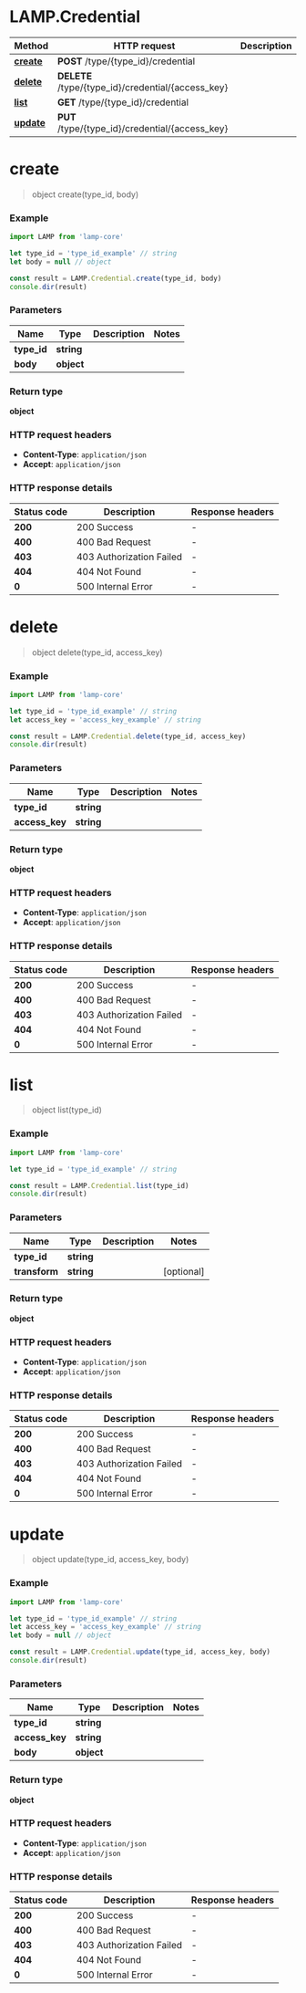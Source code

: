 # LAMP.Credential

Method | HTTP request | Description
------------- | ------------- | -------------
[**create**](CredentialApi.md#create) | **POST** /type/{type_id}/credential | 
[**delete**](CredentialApi.md#delete) | **DELETE** /type/{type_id}/credential/{access_key} | 
[**list**](CredentialApi.md#list) | **GET** /type/{type_id}/credential | 
[**update**](CredentialApi.md#update) | **PUT** /type/{type_id}/credential/{access_key} | 


# **create**
> object create(type_id, body)



### Example
```javascript
import LAMP from 'lamp-core'

let type_id = 'type_id_example' // string 
let body = null // object 

const result = LAMP.Credential.create(type_id, body)
console.dir(result)
```

### Parameters

Name | Type | Description  | Notes
------------- | ------------- | ------------- | -------------
 **type_id** | **string**|  | 
 **body** | **object**|  | 

### Return type

**object**

### HTTP request headers

 - **Content-Type**: `application/json`
 - **Accept**: `application/json`

### HTTP response details
| Status code | Description | Response headers |
|-------------|-------------|------------------|
| **200** | 200 Success |  -  |
| **400** | 400 Bad Request |  -  |
| **403** | 403 Authorization Failed |  -  |
| **404** | 404 Not Found |  -  |
| **0** | 500 Internal Error |  -  |

# **delete**
> object delete(type_id, access_key)



### Example
```javascript
import LAMP from 'lamp-core'

let type_id = 'type_id_example' // string 
let access_key = 'access_key_example' // string 

const result = LAMP.Credential.delete(type_id, access_key)
console.dir(result)
```

### Parameters

Name | Type | Description  | Notes
------------- | ------------- | ------------- | -------------
 **type_id** | **string**|  | 
 **access_key** | **string**|  | 

### Return type

**object**

### HTTP request headers

 - **Content-Type**: `application/json`
 - **Accept**: `application/json`

### HTTP response details
| Status code | Description | Response headers |
|-------------|-------------|------------------|
| **200** | 200 Success |  -  |
| **400** | 400 Bad Request |  -  |
| **403** | 403 Authorization Failed |  -  |
| **404** | 404 Not Found |  -  |
| **0** | 500 Internal Error |  -  |

# **list**
> object list(type_id)



### Example
```javascript
import LAMP from 'lamp-core'

let type_id = 'type_id_example' // string 

const result = LAMP.Credential.list(type_id)
console.dir(result)
```

### Parameters

Name | Type | Description  | Notes
------------- | ------------- | ------------- | -------------
 **type_id** | **string**|  | 
 **transform** | **string**|  | [optional] 

### Return type

**object**

### HTTP request headers

 - **Content-Type**: `application/json`
 - **Accept**: `application/json`

### HTTP response details
| Status code | Description | Response headers |
|-------------|-------------|------------------|
| **200** | 200 Success |  -  |
| **400** | 400 Bad Request |  -  |
| **403** | 403 Authorization Failed |  -  |
| **404** | 404 Not Found |  -  |
| **0** | 500 Internal Error |  -  |

# **update**
> object update(type_id, access_key, body)



### Example
```javascript
import LAMP from 'lamp-core'

let type_id = 'type_id_example' // string 
let access_key = 'access_key_example' // string 
let body = null // object 

const result = LAMP.Credential.update(type_id, access_key, body)
console.dir(result)
```

### Parameters

Name | Type | Description  | Notes
------------- | ------------- | ------------- | -------------
 **type_id** | **string**|  | 
 **access_key** | **string**|  | 
 **body** | **object**|  | 

### Return type

**object**

### HTTP request headers

 - **Content-Type**: `application/json`
 - **Accept**: `application/json`

### HTTP response details
| Status code | Description | Response headers |
|-------------|-------------|------------------|
| **200** | 200 Success |  -  |
| **400** | 400 Bad Request |  -  |
| **403** | 403 Authorization Failed |  -  |
| **404** | 404 Not Found |  -  |
| **0** | 500 Internal Error |  -  |

